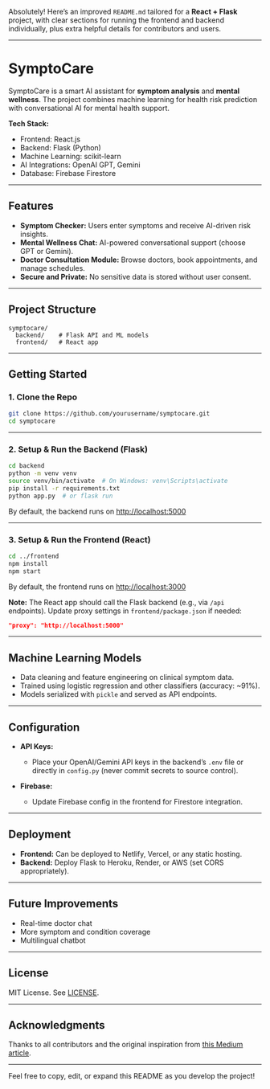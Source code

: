 Absolutely! Here’s an improved `README.md` tailored for a **React + Flask** project, with clear sections for running the frontend and backend individually, plus extra helpful details for contributors and users.

---

# SymptoCare

SymptoCare is a smart AI assistant for **symptom analysis** and **mental wellness**.
The project combines machine learning for health risk prediction with conversational AI for mental health support.

**Tech Stack:**

* Frontend: React.js
* Backend: Flask (Python)
* Machine Learning: scikit-learn
* AI Integrations: OpenAI GPT, Gemini
* Database: Firebase Firestore

---

## Features

* **Symptom Checker:** Users enter symptoms and receive AI-driven risk insights.
* **Mental Wellness Chat:** AI-powered conversational support (choose GPT or Gemini).
* **Doctor Consultation Module:** Browse doctors, book appointments, and manage schedules.
* **Secure and Private:** No sensitive data is stored without user consent.

---

## Project Structure

```
symptocare/
  backend/    # Flask API and ML models
  frontend/   # React app
```

---

## Getting Started

### 1. Clone the Repo

```bash
git clone https://github.com/yourusername/symptocare.git
cd symptocare
```

---

### 2. Setup & Run the Backend (Flask)

```bash
cd backend
python -m venv venv
source venv/bin/activate  # On Windows: venv\Scripts\activate
pip install -r requirements.txt
python app.py  # or flask run
```

By default, the backend runs on [http://localhost:5000](http://localhost:5000)

---

### 3. Setup & Run the Frontend (React)

```bash
cd ../frontend
npm install
npm start
```

By default, the frontend runs on [http://localhost:3000](http://localhost:3000)

**Note:** The React app should call the Flask backend (e.g., via `/api` endpoints). Update proxy settings in `frontend/package.json` if needed:

```json
"proxy": "http://localhost:5000"
```

---

## Machine Learning Models

* Data cleaning and feature engineering on clinical symptom data.
* Trained using logistic regression and other classifiers (accuracy: \~91%).
* Models serialized with `pickle` and served as API endpoints.

---

## Configuration

* **API Keys:**

  * Place your OpenAI/Gemini API keys in the backend’s `.env` file or directly in `config.py` (never commit secrets to source control).
* **Firebase:**

  * Update Firebase config in the frontend for Firestore integration.

---

## Deployment

* **Frontend:** Can be deployed to Netlify, Vercel, or any static hosting.
* **Backend:** Deploy Flask to Heroku, Render, or AWS (set CORS appropriately).

---

## Future Improvements

* Real-time doctor chat
* More symptom and condition coverage
* Multilingual chatbot

---

## License

MIT License. See [LICENSE](LICENSE).

---

## Acknowledgments

Thanks to all contributors and the original inspiration from [this Medium article](https://medium.com/@zying_ai/symptocare-a-smart-ai-assistant-for-symptom-analysis-and-mental-wellness-cbf288f201b6).

---

Feel free to copy, edit, or expand this README as you develop the project!
